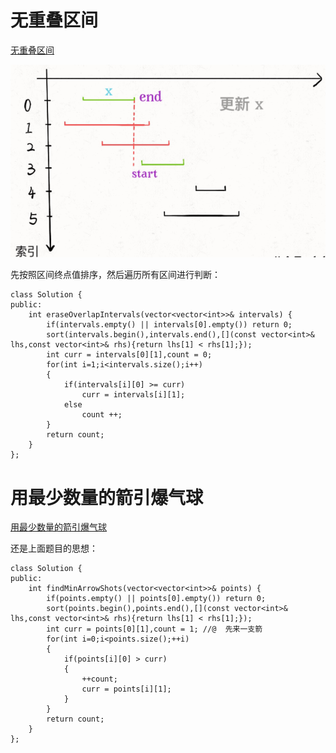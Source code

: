 

# 无重叠区间

[无重叠区间](https://leetcode-cn.com/problems/non-overlapping-intervals/)

![](../../img/overlapping_subinternal.png)

先按照区间终点值排序，然后遍历所有区间进行判断：

```
class Solution {
public:
    int eraseOverlapIntervals(vector<vector<int>>& intervals) {
		if(intervals.empty() || intervals[0].empty()) return 0;
		sort(intervals.begin(),intervals.end(),[](const vector<int>& lhs,const vector<int>& rhs){return lhs[1] < rhs[1];});
		int curr = intervals[0][1],count = 0;
		for(int i=1;i<intervals.size();i++)
		{
			if(intervals[i][0] >= curr)		
				curr = intervals[i][1];		
            else				
                count ++;
		}
		return count;
    }
};
```

# 用最少数量的箭引爆气球

[用最少数量的箭引爆气球](https://leetcode-cn.com/problems/minimum-number-of-arrows-to-burst-balloons/)

还是上面题目的思想：

```
class Solution {
public:
    int findMinArrowShots(vector<vector<int>>& points) {
        if(points.empty() || points[0].empty()) return 0;
        sort(points.begin(),points.end(),[](const vector<int>& lhs,const vector<int>& rhs){return lhs[1] < rhs[1];});
        int curr = points[0][1],count = 1; //@  先来一支箭
        for(int i=0;i<points.size();++i)
        {
            if(points[i][0] > curr)
            {   
                ++count;      
                curr = points[i][1];
            }
        }
        return count;
    }
};
```


